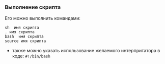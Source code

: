 ### Выполнение скрипта

Его можно выполнить командами:
```
sh  имя скрипта
. имя скрипта
bash  имя скрипта
source имя скрипта
```

* также можно указать использование желаемого интерпритатора в коде:
`#!/bin/bash`




